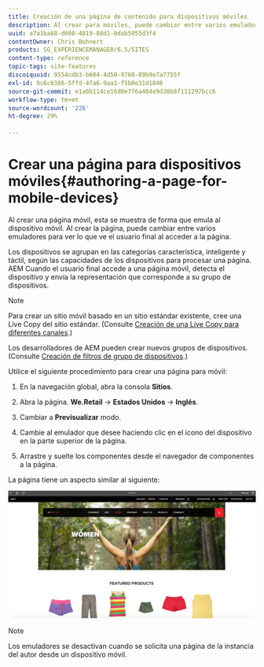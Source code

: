 ```yaml
---
title: Creación de una página de contenido para dispositivos móviles
description: Al crear para móviles, puede cambiar entre varios emuladores para ver lo que ve el usuario final.
uuid: a7a1ba68-d608-4819-88d1-0dab5955d3f4
contentOwner: Chris Bohnert
products: SG_EXPERIENCEMANAGER/6.5/SITES
content-type: reference
topic-tags: site-features
discoiquuid: 9554cdb3-b604-4d50-9760-89b9e7a7755f
exl-id: 9c6c6386-5ffd-4fa6-9aa1-f5b0e31d1046
source-git-commit: e1a0b114ce16d0e7f6a464e9d30b8f111297bcc6
workflow-type: tm+mt
source-wordcount: '226'
ht-degree: 29%

---
```


# Crear una página para dispositivos móviles{#authoring-a-page-for-mobile-devices}

Al crear una página móvil, esta se muestra de forma que emula al dispositivo móvil. Al crear la página, puede cambiar entre varios emuladores para ver lo que ve el usuario final al acceder a la página.

Los dispositivos se agrupan en las categorías característica, inteligente y táctil, según las capacidades de los dispositivos para procesar una página. AEM Cuando el usuario final accede a una página móvil, detecta el dispositivo y envía la representación que corresponde a su grupo de dispositivos.

>[!NOTE]
>
>Para crear un sitio móvil basado en un sitio estándar existente, cree una Live Copy del sitio estándar. (Consulte [Creación de una Live Copy para diferentes canales](/help/sites-administering/msm-livecopy.md).)
>
>Los desarrolladores de AEM pueden crear nuevos grupos de dispositivos. (Consulte [Creación de filtros de grupo de dispositivos](/help/sites-developing/groupfilters.md).)

Utilice el siguiente procedimiento para crear una página para móvil:

1. En la navegación global, abra la consola **Sitios**.
1. Abra la página. **We.Retail** -> **Estados Unidos** -> **Inglés**.

1. Cambiar a **Previsualizar** modo.
1. Cambie al emulador que desee haciendo clic en el icono del dispositivo en la parte superior de la página.
1. Arrastre y suelte los componentes desde el navegador de componentes a la página.

La página tiene un aspecto similar al siguiente:

![mobileipademu](assets/mobileipademu.png)

>[!NOTE]
>
>Los emuladores se desactivan cuando se solicita una página de la instancia del autor desde un dispositivo móvil.
